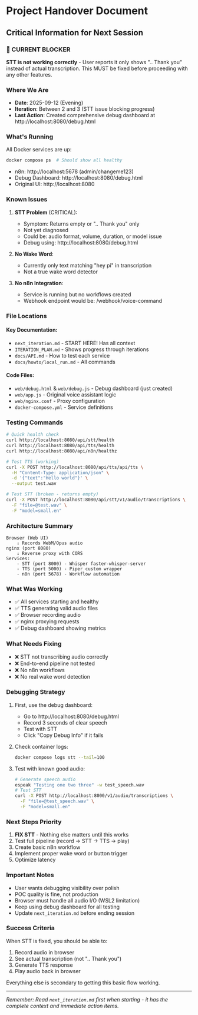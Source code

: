 # Project Handover Document

## Critical Information for Next Session

### 🚨 CURRENT BLOCKER
**STT is not working correctly** - User reports it only shows ".. Thank you" instead of actual transcription. This MUST be fixed before proceeding with any other features.

### Where We Are
- **Date**: 2025-09-12 (Evening)
- **Iteration**: Between 2 and 3 (STT issue blocking progress)
- **Last Action**: Created comprehensive debug dashboard at http://localhost:8080/debug.html

### What's Running
All Docker services are up:
```bash
docker compose ps  # Should show all healthy
```

- n8n: http://localhost:5678 (admin/changeme123)
- Debug Dashboard: http://localhost:8080/debug.html
- Original UI: http://localhost:8080

### Known Issues

1. **STT Problem** (CRITICAL):
   - Symptom: Returns empty or ".. Thank you" only
   - Not yet diagnosed
   - Could be: audio format, volume, duration, or model issue
   - Debug using: http://localhost:8080/debug.html

2. **No Wake Word**:
   - Currently only text matching "hey pi" in transcription
   - Not a true wake word detector

3. **No n8n Integration**:
   - Service is running but no workflows created
   - Webhook endpoint would be: /webhook/voice-command

### File Locations

#### Key Documentation:
- `next_iteration.md` - START HERE! Has all context
- `ITERATION_PLAN.md` - Shows progress through iterations
- `docs/API.md` - How to test each service
- `docs/howto/local_run.md` - All commands

#### Code Files:
- `web/debug.html` & `web/debug.js` - Debug dashboard (just created)
- `web/app.js` - Original voice assistant logic
- `web/nginx.conf` - Proxy configuration
- `docker-compose.yml` - Service definitions

### Testing Commands

```bash
# Quick health check
curl http://localhost:8080/api/stt/health
curl http://localhost:8080/api/tts/health
curl http://localhost:8080/api/n8n/healthz

# Test TTS (working)
curl -X POST http://localhost:8080/api/tts/api/tts \
  -H "Content-Type: application/json" \
  -d '{"text":"Hello world"}' \
  --output test.wav

# Test STT (broken - returns empty)
curl -X POST http://localhost:8080/api/stt/v1/audio/transcriptions \
  -F "file=@test.wav" \
  -F "model=small.en"
```

### Architecture Summary

```
Browser (Web UI)
    ↓ Records WebM/Opus audio
nginx (port 8080)
    ↓ Reverse proxy with CORS
Services:
    - STT (port 8000) - Whisper faster-whisper-server
    - TTS (port 5000) - Piper custom wrapper
    - n8n (port 5678) - Workflow automation
```

### What Was Working
- ✅ All services starting and healthy
- ✅ TTS generating valid audio files
- ✅ Browser recording audio
- ✅ nginx proxying requests
- ✅ Debug dashboard showing metrics

### What Needs Fixing
- ❌ STT not transcribing audio correctly
- ❌ End-to-end pipeline not tested
- ❌ No n8n workflows
- ❌ No real wake word detection

### Debugging Strategy

1. First, use the debug dashboard:
   - Go to http://localhost:8080/debug.html
   - Record 3 seconds of clear speech
   - Test with STT
   - Click "Copy Debug Info" if it fails

2. Check container logs:
   ```bash
   docker compose logs stt --tail=100
   ```

3. Test with known good audio:
   ```bash
   # Generate speech audio
   espeak "Testing one two three" -w test_speech.wav
   # Test STT
   curl -X POST http://localhost:8000/v1/audio/transcriptions \
     -F "file=@test_speech.wav" \
     -F "model=small.en"
   ```

### Next Steps Priority

1. **FIX STT** - Nothing else matters until this works
2. Test full pipeline (record → STT → TTS → play)
3. Create basic n8n workflow
4. Implement proper wake word or button trigger
5. Optimize latency

### Important Notes

- User wants debugging visibility over polish
- POC quality is fine, not production
- Browser must handle all audio I/O (WSL2 limitation)
- Keep using debug dashboard for all testing
- Update `next_iteration.md` before ending session

### Success Criteria

When STT is fixed, you should be able to:
1. Record audio in browser
2. See actual transcription (not ".. Thank you")
3. Generate TTS response
4. Play audio back in browser

Everything else is secondary to getting this basic flow working.

---

*Remember: Read `next_iteration.md` first when starting - it has the complete context and immediate action items.*